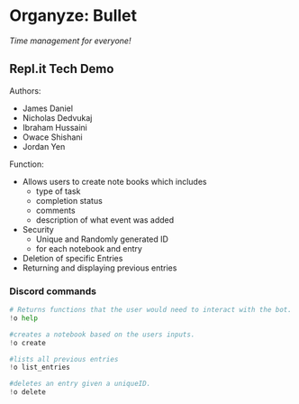 # Organyze: Bullet  
*Time management for everyone!*

## Repl.it Tech Demo

Authors:
- James Daniel
- Nicholas Dedvukaj
- Ibraham Hussaini
- Owace Shishani
- Jordan Yen


Function:
-  Allows users to create note books which includes
    - type of task
    - completion status
    - comments
    - description of what event was added
- Security
  - Unique and Randomly generated ID
  - for each notebook and entry
- Deletion of specific Entries
- Returning and displaying previous entries

### Discord commands

```python
# Returns functions that the user would need to interact with the bot.
!o help

#creates a notebook based on the users inputs. 
!o create

#lists all previous entries 
!o list_entries

#deletes an entry given a uniqueID.
!o delete



```